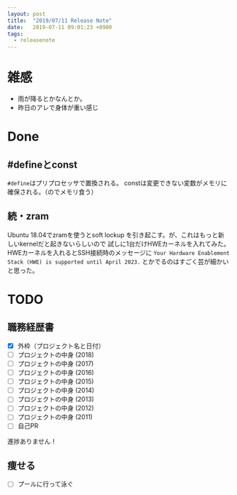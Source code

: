 ```yaml
---
layout: post
title:  "2019/07/11 Release Note"
date:   2019-07-11 09:01:23 +0900
tags:
  - releasenote
---
```

# 雑感

* 雨が降るとかなんとか。
* 昨日のアレで身体が重い感じ

# Done

## #defineとconst

`#define`はプリプロセッサで置換される。
constは変更できない変数がメモリに確保される。（のでメモリ食う）

## 続・zram

Ubuntu 18.04でzramを使うとsoft lockup を引き起こす。が、これはもっと新しいkernelだと起きないらしいので
試しに1台だけHWEカーネルを入れてみた。 HWEカーネルを入れるとSSH接続時のメッセージに
`Your Hardware Enablement Stack (HWE) is supported until April 2023.`
とかでるのはすごく芸が細かいと思った。


# TODO 

## 職務経歴書

- [x] 外枠（プロジェクト名と日付）
- [ ] プロジェクトの中身 (2018)
- [ ] プロジェクトの中身 (2017)
- [ ] プロジェクトの中身 (2016)
- [ ] プロジェクトの中身 (2015)
- [ ] プロジェクトの中身 (2014)
- [ ] プロジェクトの中身 (2013)
- [ ] プロジェクトの中身 (2012)
- [ ] プロジェクトの中身 (2011)
- [ ] 自己PR

進捗ありません！

## 痩せる

- [ ] プールに行って泳ぐ

